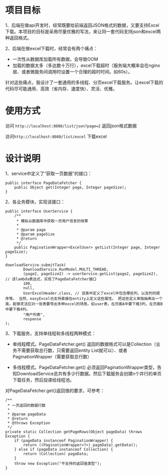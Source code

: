 # 项目目标
1、后端在做api开发时，经常既要给前端返回JSON格式的数据，又要支持Excel下载。本项目的目标是采用尽量优雅的写法，来让同一套代码支持json和excel两种返回格式。

2、后端在做excel下载时，经常会有两个痛点：
- 一次性从数据库加载所有数据，会导致OOM
- 加载的数据太多（多达数十万行），excel下载超时（服务端大概率会在nginx层、或者微服务间调用时设置一个合理的超时时间。如60s）。

针对这些痛点，我设计了一套通用的多线程、分页excel下载服务。让excel下载的代码尽可能通用、高效（省内存、速度快）、灵活、优雅。


# 使用方式

访问 `http://localhost:8080/list/json?page=2` 返回json格式数据

访问`http://localhost:8080/list/excel` 下载excel


# 设计说明
1、service中定义了“获取一页数据”的接口：
```
public interface PageDataFetcher {
    public Object get(Integer page, Integer pageSize);
}
```
2、各业务模块，实现该接口：
```
public interface UserService {
    /**
     * 模拟从数据库中获取一页用户信息的效果
     *
     * @param page
     * @param pageSize
     * @return
     */
    public PaginationWrapper<ExcelUser> getList(Integer page, Integer pageSize);
}
```

```
downloadService.submitTask(
        DownloadService.RunModel.MULTI_THREAD,
        (page2, pageSize2) -> userService.getList(page2, pageSize2), // 该lambda表达式，实现了PageDataFetcher接口
        100,
        null,
        UserExcelHeader.class, // 该类中定义了excel中包含哪些列、以及列的顺序等。 当然，easyExcel也支持直接在entity上定义这些属性。 把这些定义单独抽离出一个类，能够灵活应对一张表要导出多种excel的场景。如user表，在页面A中要下载3列，在页面B中要下载4列。
        "用户列表",
        response
);
```

3、下载服务，支持单线程和多线程两种模式：
- 单线程模式。PageDataFetcher.get() 返回的数据格式可以是Collection（业务不需要获取总行数，只需要返回entity List就可以）、或者PaginationWrapper（需要获取总行数）

- 多线程模式。PageDataFetcher.get() 必须返回PaginationWrapper类型，告知DownloadService总共有多少行数据。然后下载服务会创建n个并行的单页下载任务，然后投递给线程池。

对PageDataFetcher.get()返回值的要求，可参考：
```
/**
 * 一页返回的数据行数
 *
 * @param pageData
 * @return
 * @throws Exception
 */
private static Collection getPageRows(Object pageData) throws Exception {
    if (pageData instanceof PaginationWrapper) {
        return ((PaginationWrapper<?>) pageData).getData();
    } else if (pageData instanceof Collection) {
        return (Collection) pageData;
    }
    throw new Exception("不支持的返回值类型");
}
```
